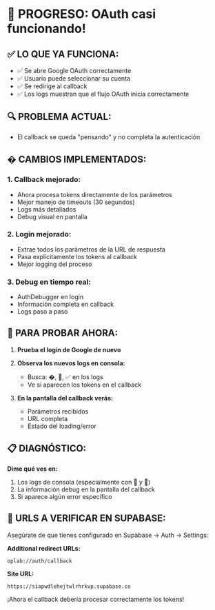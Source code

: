 # 🎯 PROGRESO: OAuth casi funcionando!

## ✅ LO QUE YA FUNCIONA:

-   ✅ Se abre Google OAuth correctamente
-   ✅ Usuario puede seleccionar su cuenta
-   ✅ Se redirige al callback
-   ✅ Los logs muestran que el flujo OAuth inicia correctamente

## 🔍 PROBLEMA ACTUAL:

-   El callback se queda "pensando" y no completa la autenticación

## � CAMBIOS IMPLEMENTADOS:

### 1. **Callback mejorado:**

-   Ahora procesa tokens directamente de los parámetros
-   Mejor manejo de timeouts (30 segundos)
-   Logs más detallados
-   Debug visual en pantalla

### 2. **Login mejorado:**

-   Extrae todos los parámetros de la URL de respuesta
-   Pasa explícitamente los tokens al callback
-   Mejor logging del proceso

### 3. **Debug en tiempo real:**

-   AuthDebugger en login
-   Información completa en callback
-   Logs paso a paso

## 🧪 PARA PROBAR AHORA:

1. **Prueba el login de Google de nuevo**
2. **Observa los nuevos logs en consola:**

    - Busca: �, 🔐, ✅ en los logs
    - Ve si aparecen los tokens en el callback

3. **En la pantalla del callback verás:**
    - Parámetros recibidos
    - URL completa
    - Estado del loading/error

## 📋 DIAGNÓSTICO:

**Dime qué ves en:**

1. Los logs de consola (especialmente con 🔑 y 🔐)
2. La información debug en la pantalla del callback
3. Si aparece algún error específico

## 🎯 URLS A VERIFICAR EN SUPABASE:

Asegúrate de que tienes configurado en Supabase → Auth → Settings:

**Additional redirect URLs:**

```
oplab://auth/callback
```

**Site URL:**

```
https://siapwdlehejtwlrhrkvp.supabase.co
```

¡Ahora el callback debería procesar correctamente los tokens!
